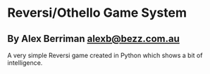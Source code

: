 # Reversi/Othello Game System
## By Alex Berriman <alexb@bezz.com.au>

A very simple Reversi game created in Python which shows a bit of intelligence.